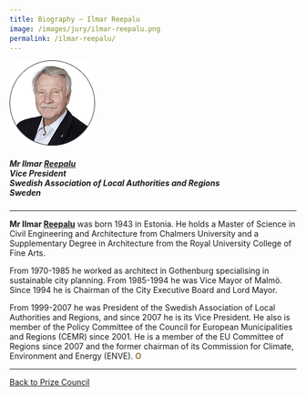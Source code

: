 ```yaml
---
title: Biography — Ilmar Reepalu
image: /images/jury/ilmar-reepalu.png
permalink: /ilmar-reepalu/
---
```


<div style="width:150px"><img src="/images/jury/ilmar-reepalu.png" alt="Ilmar Reepalu" /></div>

##### **Mr Ilmar <u>Reepalu</u>** <br> Vice President <br> Swedish Association of Local Authorities and Regions <br> Sweden

---

**Mr Ilmar <u>Reepalu</u>** was born 1943 in Estonia. He holds a Master of Science in Civil Engineering and Architecture from Chalmers University and a Supplementary Degree in Architecture from the Royal University College of Fine Arts. 

From 1970-1985 he worked as architect in Gothenburg specialising in sustainable city planning. From 1985-1994 he was Vice Mayor of Malmö. Since 1994 he is Chairman of the City Executive Board and Lord Mayor. 

From 1999-2007 he was President of the Swedish Association of Local Authorities and Regions, and since 2007 he is its Vice President. He also is member of the Policy Committee of the Council for European Municipalities and Regions (CEMR) since 2001. He is a member of the EU Committee of Regions since 2007 and the former chairman of its Commission for Climate, Environment and Energy (ENVE). **<font color="#967942">O</font>**

---

[Back to Prize Council](/prize-council/)
